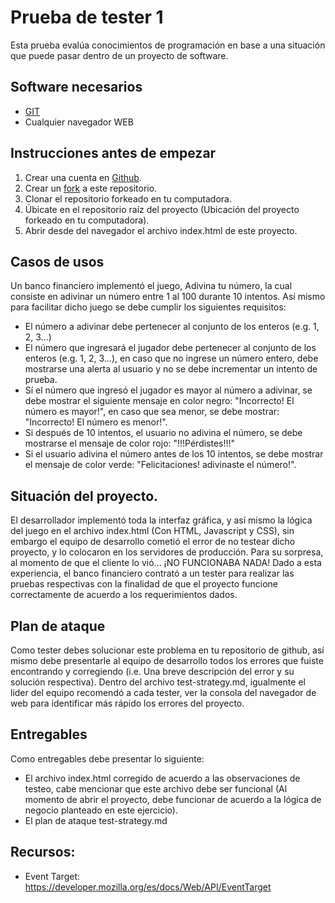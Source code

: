 # Prueba de tester 1
Esta prueba evalúa conocimientos de programación en base a una situación que puede pasar dentro de un proyecto de software.
## Software necesarios
* [GIT](https://git-scm.com/downloads)
* Cualquier navegador WEB
## Instrucciones antes de empezar
1.  Crear una cuenta en [Github](https://git-scm.com/book/es/v2/GitHub-Creaci%C3%B3n-y-configuraci%C3%B3n-de-la-cuenta).
2.  Crear un [fork](https://docs.github.com/es/get-started/quickstart/fork-a-repo) a este repositorio.
3.  Clonar el repositorio forkeado en tu computadora.
4.  Úbicate en el repositorio raíz del proyecto (Ubicación del proyecto forkeado en tu computadora).
5.  Abrir desde del navegador el archivo index.html de este proyecto.
## Casos de usos
Un banco financiero implementó el juego, Adivina tu número, la cual consiste en adivinar un número entre 1 al 100 durante 10 intentos. Así mismo para facilitar dicho juego se debe cumplir los siguientes requisitos:
* El número a adivinar debe pertenecer al conjunto de los enteros (e.g. 1, 2, 3...)
* El número que ingresará el jugador debe pertenecer al conjunto de los enteros (e.g. 1, 2, 3...), en caso que no ingrese un número entero, debe mostrarse una alerta al usuario y no se debe incrementar un intento de prueba.
* Sí el número que ingresó el jugador es mayor al número a adivinar, se debe mostrar el siguiente mensaje en color negro: "Incorrecto! El número es mayor!", en caso que sea menor, se debe mostrar: "Incorrecto! El número es menor!".
* Si después de 10 intentos, el usuario no adivina el número, se debe mostrarse el mensaje de color rojo: "!!!Pérdistes!!!"
* Si el usuario adivina el número antes de los 10 intentos, se debe mostrar el mensaje de color verde: "Felicitaciones! adivinaste el número!".
## Situación del proyecto.
El desarrollador implementó toda la interfaz gráfica, y así mismo la lógica del juego en el archivo index.html (Con HTML, Javascript y CSS), sin embargo el equipo de desarrollo cometió el error de no testear dicho proyecto, y lo colocaron en los servidores de producción. Para su sorpresa, al momento de que el cliente lo vió... ¡NO FUNCIONABA NADA!
Dado a esta experiencia, el banco financiero contrató a un tester para realizar las pruebas respectivas con la finalidad de que el proyecto funcione correctamente de acuerdo a los requerimientos dados.
## Plan de ataque
Como tester debes solucionar este problema en tu repositorio de github, así mismo debe presentarle al equipo de desarrollo todos los errores que fuiste encontrando y corregiendo (i.e. Una breve descripción del error y su solución respectiva). Dentro del archivo test-strategy.md, igualmente el lider del equipo recomendó a cada tester, ver la consola del navegador de web para identificar más rápido los errores del proyecto.
## Entregables
Como entregables debe presentar lo siguiente:
* El archivo index.html corregido de acuerdo a las observaciones de testeo, cabe mencionar que este archivo debe ser funcional (Al momento de abrir el proyecto, debe funcionar de acuerdo a la lógica de negocio planteado en este ejercicio).
* El plan de ataque test-strategy.md
## Recursos:
* Event Target: https://developer.mozilla.org/es/docs/Web/API/EventTarget
